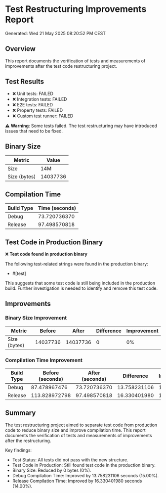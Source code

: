 # Test Restructuring Improvements Report

Generated: Wed 21 May 2025 08:20:52 PM CEST

## Overview

This report documents the verification of tests and measurements of improvements
after the test code restructuring project.

## Test Results

- ❌ Unit tests: FAILED
- ❌ Integration tests: FAILED
- ❌ E2E tests: FAILED
- ❌ Property tests: FAILED
- ❌ Custom test runner: FAILED

⚠️ **Warning**: Some tests failed. The test restructuring may have introduced issues that need to be fixed.

## Binary Size

| Metric      | Value         |
|-------------|---------------|
| Size        | 14M  |
| Size (bytes)| 14037736 |

## Compilation Time

| Build Type | Time (seconds) |
|------------|---------------|
| Debug      | 73.720736370   |
| Release    | 97.498570818 |

## Test Code in Production Binary

❌ **Test code found in production binary**

The following test-related strings were found in the production binary:

- #[test]

This suggests that some test code is still being included in the production build.
Further investigation is needed to identify and remove this test code.

## Improvements

### Binary Size Improvement

| Metric | Before | After | Difference | Improvement |
|--------|--------|-------|------------|-------------|
| Size (bytes) | 14037736 | 14037736 | 0 | 0% |

### Compilation Time Improvement

| Build Type | Before (seconds) | After (seconds) | Difference | Improvement |
|------------|------------------|----------------|------------|-------------|
| Debug | 87.478967476 | 73.720736370 | 13.758231106 | 15.00% |
| Release | 113.828972798 | 97.498570818 | 16.330401980 | 14.00% |

## Summary

The test restructuring project aimed to separate test code from production code to reduce binary size and improve compilation time. This report documents the verification of tests and measurements of improvements after the restructuring.

Key findings:
- Test Status: All tests did not pass with the new structure.
- Test Code in Production: Still found test code in the production binary.
- Binary Size: Reduced by 0 bytes (0%).
- Debug Compilation Time: Improved by 13.758231106 seconds (15.00%).
- Release Compilation Time: Improved by 16.330401980 seconds (14.00%).
